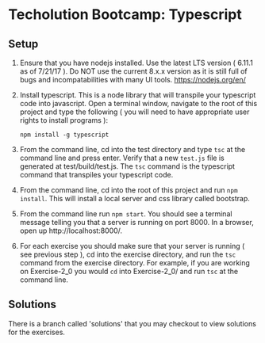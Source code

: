 # Techolution Bootcamp: Typescript

## Setup

1.  Ensure that you have nodejs installed. Use the latest LTS version ( 6.11.1 as of 7/21/17 ).  Do NOT use the current 8.x.x version as it is still full of bugs and incompatabilities with many UI tools. https://nodejs.org/en/

2.  Install typescript.  This is a node library that will transpile your typescript code into javascript. Open a terminal window, navigate to the root of this project and type the following ( you will need to have appropriate user rights to install programs ): 

    ```
    npm install -g typescript
    ```

3. From the command line, cd into the test directory and type `tsc` at the command line and press enter. Verify that a new `test.js` file is generated at test/build/test.js.  The `tsc` command is the typescript command that transpiles your typescript code.

4. From the command line, cd into the root of this project and run `npm install`.  This will install a local server and css library called bootstrap.

5. From the command line run `npm start`.  You should see a terminal message telling you that a server is running on port 8000. In a browser, open up http://localhost:8000/. 

6. For each exercise you should make sure that your server is running ( see previous step ), cd into the exercise directory, and run the `tsc` command from the exercise directory.  For example, if you are working on Exercise-2_0 you would `cd` into  Exercise-2_0/ and run `tsc` at the command line. 

## Solutions

There is a branch called 'solutions' that you may checkout to view solutions for the exercises.
